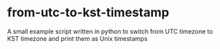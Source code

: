 # from-utc-to-kst-timestamp
A small example script written in python to switch from UTC timezone to KST timezone and print them as Unix timestamps
